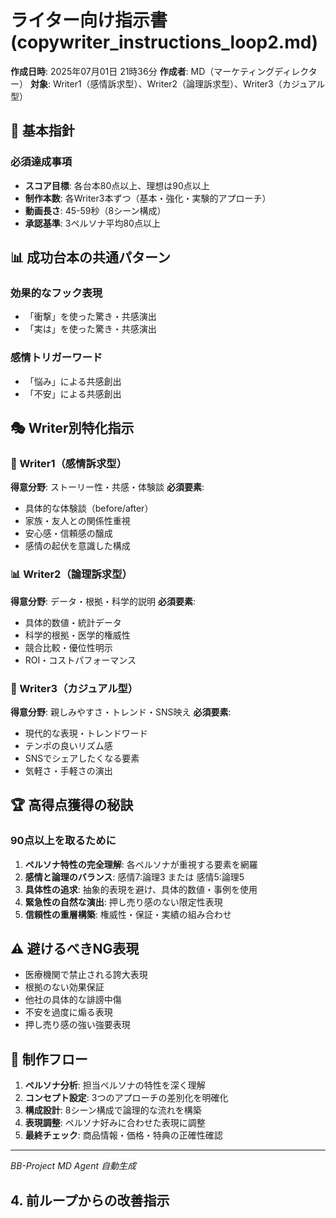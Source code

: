 # ライター向け指示書 (copywriter_instructions_loop2.md)

**作成日時**: 2025年07月01日 21時36分
**作成者**: MD（マーケティングディレクター）
**対象**: Writer1（感情訴求型）、Writer2（論理訴求型）、Writer3（カジュアル型）

## 🎯 基本指針

### 必須達成事項
- **スコア目標**: 各台本80点以上、理想は90点以上
- **制作本数**: 各Writer3本ずつ（基本・強化・実験的アプローチ）
- **動画長さ**: 45-59秒（8シーン構成）
- **承認基準**: 3ペルソナ平均80点以上

## 📊 成功台本の共通パターン

### 効果的なフック表現
- 「衝撃」を使った驚き・共感演出
- 「実は」を使った驚き・共感演出

### 感情トリガーワード
- 「悩み」による共感創出
- 「不安」による共感創出

## 🎭 Writer別特化指示

### 📖 Writer1（感情訴求型）
**得意分野**: ストーリー性・共感・体験談
**必須要素**:
- 具体的な体験談（before/after）
- 家族・友人との関係性重視
- 安心感・信頼感の醸成
- 感情の起伏を意識した構成

### 📊 Writer2（論理訴求型）
**得意分野**: データ・根拠・科学的説明
**必須要素**:
- 具体的数値・統計データ
- 科学的根拠・医学的権威性
- 競合比較・優位性明示
- ROI・コストパフォーマンス

### 🌟 Writer3（カジュアル型）
**得意分野**: 親しみやすさ・トレンド・SNS映え
**必須要素**:
- 現代的な表現・トレンドワード
- テンポの良いリズム感
- SNSでシェアしたくなる要素
- 気軽さ・手軽さの演出

## 🏆 高得点獲得の秘訣

### 90点以上を取るために
1. **ペルソナ特性の完全理解**: 各ペルソナが重視する要素を網羅
2. **感情と論理のバランス**: 感情7:論理3 または 感情5:論理5
3. **具体性の追求**: 抽象的表現を避け、具体的数値・事例を使用
4. **緊急性の自然な演出**: 押し売り感のない限定性表現
5. **信頼性の重層構築**: 権威性・保証・実績の組み合わせ

## ⚠️ 避けるべきNG表現

- 医療機関で禁止される誇大表現
- 根拠のない効果保証
- 他社の具体的な誹謗中傷
- 不安を過度に煽る表現
- 押し売り感の強い強要表現

## 📝 制作フロー

1. **ペルソナ分析**: 担当ペルソナの特性を深く理解
2. **コンセプト設定**: 3つのアプローチの差別化を明確化
3. **構成設計**: 8シーン構成で論理的な流れを構築
4. **表現調整**: ペルソナ好みに合わせた表現に調整
5. **最終チェック**: 商品情報・価格・特典の正確性確認

---
*BB-Project MD Agent 自動生成*

## 4. 前ループからの改善指示
